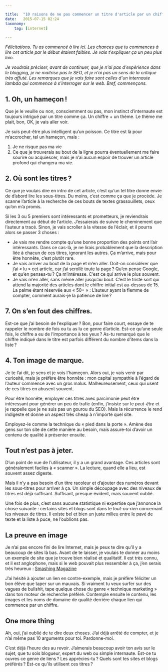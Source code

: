 ```yaml
---

title:  "10 raisons de ne pas commencer un titre d'article par un chiffre"
date:   2015-07-15 02:24
taxonomy:
    tag: [internet]

---
```


*Félicitations. Tu as commencé à lire ici. Les chances que tu commences à lire cet article par le début étaient faibles. Je vais t'expliquer ça un peu plus loin.*

*Je voudrais préciser, avant de continuer, que je n'ai pas d'expérience dans le blogging, je ne maitrise pas le SEO, et je n'ai pas un sens de la critique très affuté. Les remarques que je vais faire sont celles d'un internaute lambda qui commence à s'interroger sur le web. Bref, commençons.*

## 1. Oh, un hameçon !

Que je le veuille ou non, consciemment ou pas, mon instinct d’internaute est toujours intrigué par un titre comme ça. Un chiffre + un thème. Le thème me plait, bon, OK, je vais aller voir.

Je suis peut-être plus intelligent qu’un poisson. Ce titre est là pour m’accrocher, tel un hameçon, mais :
1. Je ne risque pas ma vie
2. Ce que je trouverais au bout de la ligne pourra éventuellement me faire sourire ou acquiescer, mais je n’ai aucun espoir de trouver un article profond qui changera ma vie.

## 2. Où sont les titres ?

Ce que je voulais dire en intro de cet article, c’est qu’un tel titre donne envie de d’abord lire les sous-titres. Du moins, c’est comme ça que je procède. Je scanne l’article à la recherche de ces bouts de textes grassouillets, ceux qu’on m’a promis.

Si les 3 ou 5 premiers sont intéressants et prometteurs, je reviendrais directement au début de l’article. J’essaierais de suivre le cheminement que l’auteur a tracé. Sinon, je vais scroller à la vitesse de l’éclair, et il pourra alors se passer 3 choses :

* Je vais me rendre compte qu’une bonne proportion des points ont l’air intéressants. Dans ce cas-là, je ne lirais probablement que la description liée à chacun de ces titres, ignorant les autres. Ça m’arrive, mais pour être honnête, c’est plutôt rare.
* Je vais arriver au bout de la page et m’en aller. Doit-on considérer que j’ai « lu » cet article, car j’ai scrollé toute la page ? Qu’en pense Google, et qu’en penses-tu ? Ça m’intéresse. C’est ce qui arrive le plus souvent.
* Je vais m’en aller, sans même aller jusqu’au bout. C’est le triste sort qui attend la majorité des articles dont le chiffre initial est au-dessus de 15. La palme étant réservée aux « 50+ » : L’auteur ayant la flemme de compter, comment aurais-je la patience de lire ?

## 7. On s’en fout des chiffres.

Est-ce que j’ai besoin de l’expliquer ? Bon, pour faire court, essaye de te rappeler le nombre de fois ou tu as lu ce genre d’article. Est-ce qu’une seule fois, le chiffre a eu de l’importance à tes yeux ? As-tu remarqué que le chiffre indiqué dans le titre est parfois différent du nombre d’items dans la liste ?

## 4. Ton image de marque.

Je te l’ai dit, je sens et je vois l’hameçon. Alors oui, je vais venir par curiosité, mais je préfère être honnête : mon capital sympathie à l’égard de l’auteur commence avec un gros malus. Malheureusement, ceux qui usent de ces titres en abusent souvent.

Pour être honnête, employer ces titres avec parcimonie peut être intéressant pour générer un peu de trafic (enfin, j’insiste sur le *peut-être* et je rappelle que je ne suis pas un gourou du SEO). Mais la récurrence le rend indigeste et donne un aspect très cheap à n’importe quel site.

Employez-le comme la technique du « pied dans la porte ». Amène des gens sur ton site de cette manière au besoin, mais assure-toi d’avoir un contenu de qualité à présenter ensuite.

## Tout n’est pas à jeter.

D’un point de vue de l’utilisateur, il y a un grand avantage. Ces articles sont généralement faciles à « scanner ». La lecture, quand elle a lieu, est souvent assez digeste.

Mais il n’y a pas besoin d’un titre racoleur et d’ajouter des numéros devant les sous-titres pour arriver à ça. Un simple découpage avec des niveaux de titres est déjà suffisant. Suffisant, presque évident, mais souvent oublié.

Une fois de plus, c’est sans aucune statistique ni expertise que j’annonce la chose suivante : certains sites et blogs sont dans le *tout-ou-rien* concernant les niveaux de titres. Il existe bel et bien un juste milieu entre le pavé de texte et la liste à puce, ne l’oublions pas.

## La preuve en image

Je n’ai pas encore fini de lire Internet, mais je peux te dire qu’il y a beaucoup de sites là bas. Avant de te laisser, je voulais te donner au moins un exemple de site que je trouve bien réalisé et qualitatif. Il est très connu, et il est anglophone, mais si le web pouvait plus ressembler à ça, j’en serais très heureux : [Smashing Magazine](http://smashingmagazine.com)

J’ai hésité à ajouter un lien en contre-exemple, mais je préfère féliciter un bon élève que taper sur un mauvais. Si vraiment tu veux surfer sur des vagues de bullshit, tape quelque chose du genre « technique marketing » dans ton moteur de recherche préféré. Contemple ensuite le contenu, les images et les noms de domaine de qualité derrière chaque lien qui commence par un chiffre.

## One more thing

Ah, oui, j’ai oublié de te dire deux choses. J’ai déjà arrêté de compter, et je n’ai même pas 10 arguments pour toi. Pardonne-moi.

C’est déjà l’heure des au revoir. J’aimerais beaucoup avoir ton avis sur le sujet, que tu sois blogueur, expert du web ou simple internaute. Est-ce tu ouvres ce genre de liens ? Les apprécies-tu ? Quels sont tes sites et blogs préférés ? Est-ce qu’ils utilisent ces titres ?